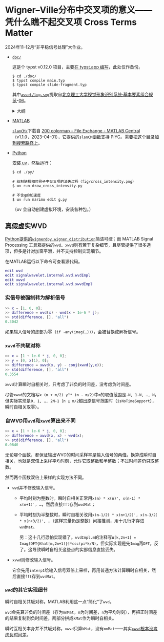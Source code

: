 # Wigner–Ville分布中交叉项的意义——凭什么瞧不起交叉项 Cross Terms Matter

2024年11–12月“非平稳信号处理”大作业。

- [`doc/`](./doc/)

  这是个 typst v0.12.0 项目，主要[在 typst.app 编写](https://typst.app/project/ryphBqBZzGVrPAG73GgFBE)，此处仅作备份。 

  ```shell
  $ cd ./doc/
  $ typst compile main.typ
  $ typst compile slide-fragment.typ
  ```

  其中[`asset/log.svg`](./doc/asset/logo.svg)提取自[北京理工大学视觉形象识别系统·基本要素组合规范](https://www.bit.edu.cn/gbxxgk/dqgz_sjb/vixx/jbyszhgf/)-[06](https://ssc.info.bit.edu.cn/fileDeposit/download/077c0f51b19e6b8d6f72da06dd93676c.ai)。

  <details>
  <summary>大纲</summary>

  - 0 问题的引入——第一节 意义

  - 1 WVD可以没有交叉项

      - 回顾课上WVD定义，引出随机信号WVD的定义；两个确定信号分量的WVD，随机信号可以没有交叉项
      - 构造的没有交叉项的随机信号，理论算一下期望是零，（时域图）
      - 四张图，交叉项有、若有若无、无、曲线图

  - 2 交叉项的物理意义

      - 定性 自项没相位信息，互项有相位差信息；
      - 引理：互WVD的平移性质：时间和频率同时移动；
      - 用引理论证cos
      - 动图；钟表；
      - 检测弱信号

  - 3 交叉项的几何特征

      - 振荡位置（Outer）；
      - 振荡方向；振荡疏密；

  - 4 交叉项显现到时域

      - 先说拍频；
      - 动图；

  - ∞ 意外发现

      - 谐振子薛定谔方程；
      - 词典；

  - 感谢老师和同学批评指正！

  </details>

- [MATLAB](./matlab/)

  [`slanCM/`](./matlab/slanCM/)下载自 [200 colormap - File Exchange - MATLAB Central](https://www.mathworks.com/matlabcentral/fileexchange/120088-200-colormap)（v1.1.0，2023-04-01），它提供的`slanCM`函数支持 PiYG。需要把这个目录[加到搜索路径上](https://www.mathworks.com/help/matlab/ref/addpath.html)。

- [Python](./py/)

  [安装 uv](https://docs.astral.sh/uv/getting-started/installation/)，然后运行：

    ```shell
    $ cd ./py/

    # 绘制随机相位例子中交叉项的消失过程（fig/cross_intensity.png）
    $ uv run draw_cross_intensity.py

    # 不含g的加速度
    $ uv run marimo edit g.py
    ```

    （uv 会自动创建虚拟环境，安装各种包。）

## 真假虚实WVD

[Python提供的`wignerdpy.wigner_distribution`](https://github.com/ljbkusters/python-wigner-distribution)简洁可控；而 MATLAB Signal Processing 工具箱提供的`wvd`、`xwvd`则有若干复杂细节，且尽管提供了很多选项，但多是针对加窗平滑，并不支持控制实现细节。

在MATLAB运行以下命令可查看源代码。

```matlab
edit wvd
edit signalwavelet.internal.wvd.wvdImpl
edit xwvd
edit signalwavelet.internal.wvd.xwvdImpl
```

### 实信号被强制转为解析信号

```matlab
>> x = [1, 0, 0];
>> difference = wvd(x) - wvd(x + 1e-6 * j);
>> std(difference, [], "all")
0.3042
```

如果输入信号的虚部为零（`if ~any(imag(…))`），会被替换成解析信号。

### `xwvd`不共轭对称

```matlab
>> x = [1 + 1e-6 * j, 0, 0];
>> y = [0, x(1), 0];
>> difference = xwvd(x, y) - conj(xwvd(y,x));
>> std(difference, [], "all")
0.3554
```

`xwvd`计算瞬时自相关时，只考虑了非负的时间差，没考虑负时间差。

尽管`xwvd`的文档写`x (n + m/2) y^* (n - m/2)`中`m`的取值范围是`-N, 1-N, …, N`，但实际实现是`0, 1, …, 2N-1`（`n ± m/2`超出原信号范围时（`isNoTimeSupport`），瞬时自相关取零）。

### 自WVD用`wvd`和`xwvd`算出来不同

```matlab
>> x = [1 + 1e-6 * j, 0, 0];
>> difference = xwvd(x, x) - wvd(x);
>> std(difference, [], "all")
0.0840
```

无论哪个函数，都保证输出WVD的时间采样率是输入信号的两倍。换算成瞬时自相关，也就是双倍上采样平均时刻，允许它取整数和半整数；不过时间差仍只取整数。

然而两个函数双倍上采样的实现方法不同。

- `wvd`并不修改输入信号。

  - 平均时刻为整数时，瞬时自相关正常用`x(n) * x(n)', x(n-1) * x(n+1)', …`，然后直接`fft`存到`wvdMat`；
  
  - 平均时刻为半整数时，瞬时自相关改用`x(n-1/2) * x(n+1/2)', x(n-3/2) * x(n+3/2)', …`（这样宗量仍是整数）间接推测，用十几行才存进`wvdMat`。

    另：这十几行恐怕实现错了。`wvdImpl.m`的注释写`W[k,2n+1] = Imag[DFT{Khat[m,2n+1]}]*csc(pi*k/N)`，但实际实现是先`Imag`再`DFT`，反了。这导致瞬时自相关这些点的实部信息直接丢失。

- `xvwd`则修改输入信号。

  它会先用`interp1`给输入信号双倍上采样，再用普通方法计算瞬时自相关，然后直接`fft`存到`wvdMat`。


### `wvd`的其它实现细节

瞬时自相关共轭对称，MATLAB利用这一点“简化”了`wvd`。

`wvd`会先算非负的时间差（存为`mnMat`，`m`为时间差，`n`为平均时刻），再把正时间差的结果复制到负时间差，两部分拼成`kMat`作为瞬时自相关。

瞬时互相关本身并不共轭对称，`xwvd`只算`kMat`，没有`mnMat`——其实[`xwvd`根本没考虑负时间差](#xwvd不共轭对称)。
